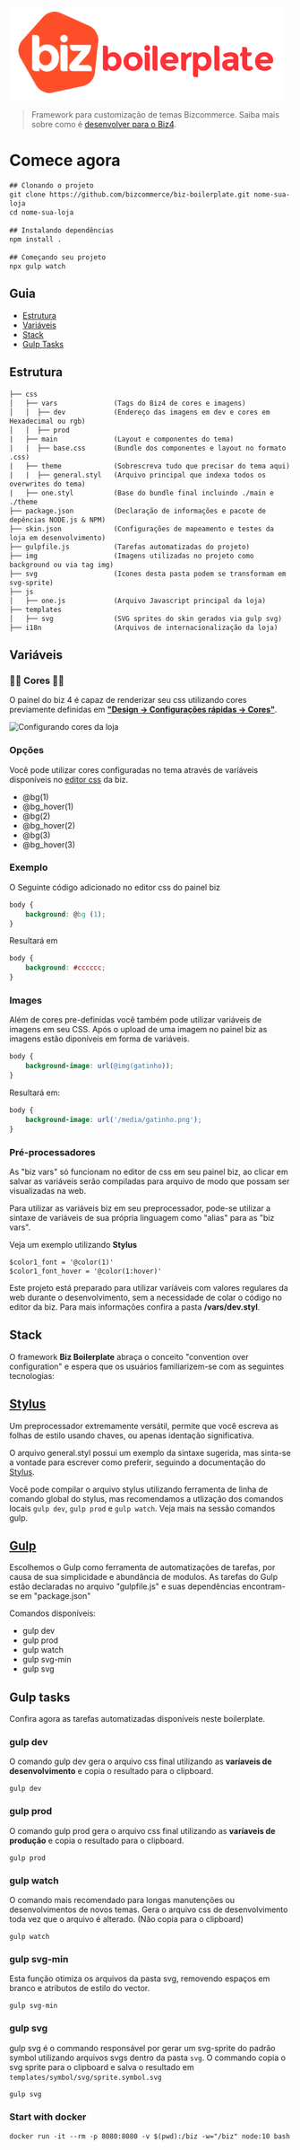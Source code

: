 ![Biz boilerplate logo](https://github.com/bizcommerce/biz-boilerplate/raw/master/img/boilerplate-logo.png)

> Framework para customização de temas Bizcommerce. Saiba mais sobre como é [desenvolver para o Biz4](http://biz4treinamento.dev.bizcommerce.com.br).

# Comece agora

```shell
## Clonando o projeto
git clone https://github.com/bizcommerce/biz-boilerplate.git nome-sua-loja
cd nome-sua-loja

## Instalando dependências
npm install .

## Começando seu projeto
npx gulp watch
```

## Guia

-   [Estrutura](#estrutura)
-   [Variáveis](#variaveis)
-   [Stack](#stack)
-   [Gulp Tasks](#gulp-tasks)

## Estrutura

```
├── css
│   ├── vars              (Tags do Biz4 de cores e imagens)
│   │  ├── dev            (Endereço das imagens em dev e cores em Hexadecimal ou rgb)
│   │  ├── prod
|   ├── main              (Layout e componentes do tema)
|   |  ├── base.css       (Bundle dos componentes e layout no formato .css)
|   ├── theme             (Sobrescreva tudo que precisar do tema aqui)
|   |  ├── general.styl   (Arquivo principal que indexa todos os overwrites do tema)
|   ├── one.styl          (Base do bundle final incluindo ./main e ./theme
├── package.json          (Declaração de informações e pacote de depências NODE.js & NPM)
├── skin.json             (Configurações de mapeamento e testes da loja em desenvolvimento)
├── gulpfile.js           (Tarefas automatizadas do projeto)
├── img                   (Imagens utilizadas no projeto como background ou via tag img)
├── svg                   (Icones desta pasta podem se transformam em svg-sprite)
├── js
│   ├── one.js            (Arquivo Javascript principal da loja)
├── templates
│   ├── svg               (SVG sprites do skin gerados via gulp svg)
├── i18n                  (Arquivos de internacionalização da loja)
```

## Variáveis

### 🔸🔹 Cores 🔹🔸

O painel do biz 4 é capaz de renderizar seu css utilizando cores previamente definidas em **["Design -> Configurações rápidas -> Cores"](https://www.bizcommerce.com.br/recursos/cores/)**.

![Configurando cores da loja](https://www.bizcommerce.com.br/wp-content/uploads/2017/09/CoresLoja3.png)

### Opções

Você pode utilizar cores configuradas no tema através de varíáveis disponíveis no [editor css](https://www.bizcommerce.com.br/recursos/editor-de-css/) da biz.

-   @bg(1)
-   @bg_hover(1)
-   @bg(2)
-   @bg_hover(2)
-   @bg(3)
-   @bg_hover(3)

### Exemplo

O Seguinte código adicionado no editor css do painel biz

```css
body {
    background: @bg (1);
}
```

Resultará em

```css
body {
    background: #cccccc;
}
```

### Images

Além de cores pre-definidas você também pode utilizar variáveis de imagens em seu CSS.
Após o upload de uma imagem no painel biz as imagens estão diponíveis em forma de variáveis.

```css
body {
    background-image: url(@img(gatinho));
}
```

Resultará em:

```css
body {
    background-image: url('/media/gatinho.png');
}
```

### Pré-processadores

As "biz vars" só funcionam no editor de css em seu painel biz, ao clicar em salvar as variáveis serão compiladas para arquivo de modo que possam ser visualizadas na web.

Para utilizar as variáveis biz em seu preprocessador, pode-se utilizar a sintaxe de variáveis de sua própria linguagem como "alias" para as "biz vars".

Veja um exemplo utilizando **Stylus**

```stylus
$color1_font = '@color(1)'
$color1_font_hover = '@color(1:hover)'
```

Este projeto está preparado para utilizar varíáveis com valores regulares da web durante o desenvolvimento, sem a necessidade de colar o código no editor da biz.
Para mais informações confira a pasta **/vars/dev.styl**.

## Stack

O framework **Biz Boilerplate** abraça o conceito "convention over configuration" e espera que os usuários familiarizem-se com as seguintes tecnologias:

## [Stylus](https://learnboost.github.io/stylus/)

Um preprocessador extremamente versátil, permite que você escreva as folhas de estilo usando chaves, ou apenas identação significativa.

O arquivo general.styl possui um exemplo da sintaxe sugerida, mas sinta-se a vontade para escrever como preferir, seguindo a documentação do [Stylus](https://learnboost.github.io/stylus/).

Você pode compilar o arquivo stylus utilizando ferramenta de linha de comando global do stylus, mas recomendamos a utlização dos comandos locais `gulp dev`, `gulp prod` e `gulp watch`. Veja mais na sessão comandos gulp.

## [Gulp](http://gulpjs.com/)

Escolhemos o Gulp como ferramenta de automatizações de tarefas, por causa de sua simplicidade e abundância de modulos.
As tarefas do Gulp estão declaradas no arquivo "gulpfile.js" e suas dependências encontram-se em "package.json"

Comandos disponíveis:

-   gulp dev
-   gulp prod
-   gulp watch
-   gulp svg-min
-   gulp svg

## Gulp tasks

Confira agora as tarefas automatizadas disponíveis neste boilerplate.

### gulp dev

O comando gulp dev gera o arquivo css final utilizando as **varíaveis de desenvolvimento** e copia o resultado para o clipboard.

```shell
gulp dev
```

### gulp prod

O comando gulp prod gera o arquivo css final utilizando as **varíaveis de produção** e copia o resultado para o clipboard.

```shell
gulp prod
```

### gulp watch

O comando mais recomendado para longas manutenções ou desenvolvimentos de novos temas. Gera o arquivo css de desenvolvimento toda vez que o arquivo é alterado. (Não copia para o clipboard)

```shell
gulp watch
```

### gulp svg-min

Esta função otimiza os arquivos da pasta svg, removendo espaços em branco e atributos de estilo do vector.

```shell
gulp svg-min
```

### gulp svg

gulp svg é o commando responsável por gerar um svg-sprite do padrão symbol utilizando arquivos svgs dentro da pasta `svg`.
O commando copia o svg sprite para o clipboard e salva o resultado em `templates/symbol/svg/sprite.symbol.svg`

```shell
gulp svg
```

### Start with docker

```shell
docker run -it --rm -p 8080:8080 -v $(pwd):/biz -w="/biz" node:10 bash
```
